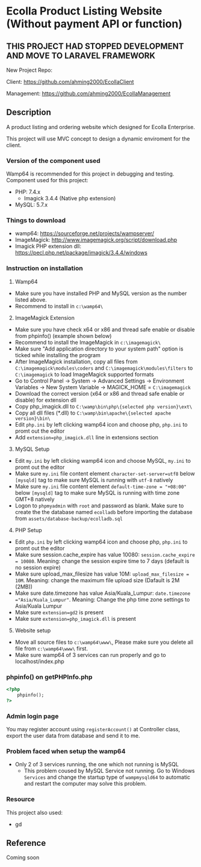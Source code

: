 # Ecolla Product Listing Website (Without payment API or function)

## THIS PROJECT HAD STOPPED DEVELOPMENT AND MOVE TO LARAVEL FRAMEWORK
New Project Repo:

Client: https://github.com/ahming2000/EcollaClient

Management: https://github.com/ahming2000/EcollaManagement

## Description

A product listing and ordering website which designed for Ecolla Enterprise.

This project will use MVC concept to design a dynamic enviroment for the client.

### Version of the component used

Wamp64 is recommended for this project in debugging and testing.
Component used for this project:
- PHP: 7.4.x
  - Imagick 3.4.4 (Native php extension)
- MySQL: 5.7.x

### Things to download
- wamp64: https://sourceforge.net/projects/wampserver/
- ImageMagick: http://www.imagemagick.org/script/download.php
- Imagick PHP extension dll: https://pecl.php.net/package/imagick/3.4.4/windows
  
### Instruction on installation
1. Wamp64
  - Make sure you have installed PHP and MySQL version as the number listed above.
  - Recommend to install in `c:\wamp64\`
2. ImageMagick Extension
  - Make sure you have check x64 or x86 and thread safe enable or disable from phpinfo() (example shown below)
  - Recommend to install the ImageMagick in `c:\imagemagick\`
  - Make sure "Add application directory to your system path" option is ticked while installing the program
  - After ImageMagick installation, copy all files from `C:\imagemagick\modules\coders` and `C:\imagemagick\modules\filters` to `C:\imagemagick` to load ImageMagick supported formats
  - Go to Control Panel -> System -> Advanced Settings -> Environment Variables -> New System Variable -> MAGICK_HOME = `C:\imagemagick`
  - Download the correct version (x64 or x86 and thread safe enable or disable) for extension dll
  - Copy php_imagick.dll to `C:\wamp\bin\php\{selected php version}\ext\`
  - Copy all dll files (*.dll) to `C:\wamp\bin\apache\{selected apache version}\bin\`
  - Edit `php.ini` by left clicking wamp64 icon and choose php, `php.ini` to promt out the editor
  - Add `extension=php_imagick.dll` line in extensions section
3. MySQL Setup
  - Edit `my.ini` by left clicking wamp64 icon and choose MySQL, `my.ini` to promt out the editor
  - Make sure `my.ini` file content element ```character-set-server=utf8``` below ```[mysqld]``` tag to make sure MySQL is running with `utf-8` natively
  - Make sure `my.ini` file content element ```default-time-zone = "+08:00"``` below ```[mysqld]``` tag to make sure MySQL is running with time zone GMT+8 natively
  - Logon to `phpmyadmin` with `root` and password as blank. Make sure to create the the database named `ecolladb` before importing the database from `assets/database-backup/ecolladb.sql`
4. PHP Setup
  - Edit `php.ini` by left clicking wamp64 icon and choose php, `php.ini` to promt out the editor
  - Make sure session.cache_expire has value 10080: `session.cache_expire = 10080`. Meaning: change the session expire time to 7 days (default is no session expire)
  - Make sure upload_max_filesize has value 10M: `upload_max_filesize = 10M`. Meaning: change the maximum file upload size (Dafault is 2M (2MB))
  - Make sure date.timezone has value Asia/Kuala_Lumpur: `date.timezone ="Asia/Kuala_Lumpur"`. Meaning: Change the php time zone settings to Asia/Kuala Lumpur
  - Make sure `extension=gd2` is present
  - Make sure `extension=php_imagick.dll` is present
5. Website setup
  - Move all source files to `c:\wamp64\www\`, Please make sure you delete all file from `c:\wamp64\www\` first.
  - Make sure wamp64 of 3 services can run properly and go to localhost/index.php

### phpinfo() on getPHPInfo.php
```html
<?php
    phpinfo();
?>
```
### Admin login page
You may register account using `registerAccount()` at Controller class, export the user data from database and send it to me.

### Problem faced when setup the wamp64
- Only 2 of 3 services running, the one which not running is MySQL
  - This problem coused by MySQL Service not running. Go to Windows `Services` and change the startup type of `wampmysqld64` to automatic and restart the computer may solve this problem.

### Resource
This project also used:
- gd


## Reference

Coming soon
